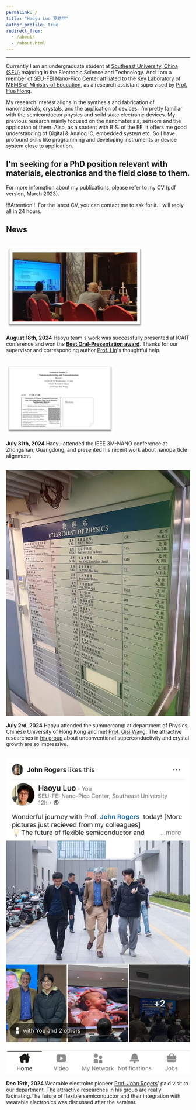 ```yaml
---
permalink: /
title: "Haoyu Luo 罗皓宇"
author_profile: true
redirect_from: 
  - /about/
  - /about.html
---
```


-----
Currently I am an undergraduate student at [Southeast University, China (SEU)](https://www.seu.edu.cn/english/main.htm) majoring in the Electronic Science and Technology. And I am a member of [SEU-FEI Nano-Pico Center](http://www.seu-npc.com/) affiliated to the [Key Laboratory of MEMS of Ministry of Education](https://mems.seu.edu.cn/), as a research assistant supervised by [Prof. Hua Hong](https://ic.seu.edu.cn/honghua/main.htm). 

My research interest aligns in the synthesis and fabrication of nanomaterials, crystals, and the application of devices. I'm pretty familiar with the semiconductor physics and soild state electronic devices. My previous research mainly focused on the nanomaterials, sensors and the applicaton of them. Also, as a student with B.S. of the EE, it offers me good understanding of Digital & Analog IC, embedded system etc. So I have profound skills like programming and developing instruments or device system close to application.

I'm seeking for a PhD position relevant with materials, electronics and the field close to them.
-----
For more infomation about my publications, please refer to my CV (pdf version, March 2023).

!!!Attention!!! For the latest CV, you can contact me to ask for it. I will reply all in 24 hours.

News
-----

<br/><img src='/images/icaitph.jpg'
        sizes="(max-width: 600px) 200px, 50vw" />

**August 18th, 2024**   Haoyu team's work was successfully presented at ICAIT conference and won the [**Best Oral-Presentation award**](https://icait.org/2024.html). Thanks for our supervisor and corresponding author [Prof. Lin](https://electronic.seu.edu.cn/lt/list.htm)'s thoughtful help.

<br/><img src='/images/technicalsession.jpg'
        sizes="(max-width: 600px) 200px, 50vw" />

**July 31th, 2024**  Haoyu attended the IEEE 3M-NANO conference at Zhongshan, Guangdong, and presented his recent work about nanoparticle alignment.

<br/><img src='/images/cuhkphy.jpg'
        sizes="(max-width: 200px) 100px, 25vw" />

**July 2rd, 2024**   Haoyu attended the summercamp at department of Physics, Chinese University of Hong Kong and met [Prof. Qisi Wang](https://newww.phy.cuhk.edu.hk/teaching_staff/wang-qisi). The attractive researches in [his group](https://qmcuhk.github.io/) about unconventional superconductivity and crystal growth are so impressive.

<br/><img src='/images/jarlinkedinpost.jpg'
        sizes="(max-width: 100px) 100px, 25vw" />

**Dec 19th, 2024**   Wearable electroinc pioneer [Prof. John Rogers](https://www.mccormick.northwestern.edu/research-faculty/directory/profiles/rogers-john.html)' paid visit to our department. The attractive researches in [his group](https://rogersgroup.northwestern.edu/) are really facinating.The future of flexible semiconductor and their integration with wearable electronics was discussed after the seminar.


